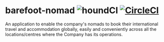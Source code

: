 # barefoot-nomad ![houndCI](https://img.shields.io/badge/houndCI-active-yellow) [![CircleCI](https://circleci.com/gh/katunold/barefoot-nomad.svg?style=svg)](https://circleci.com/gh/katunold/barefoot-nomad)
An application to enable the company's nomads to book their international travel and accommodation globally, easily and conveniently across all the locations/centres where the Company has its operations.
